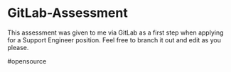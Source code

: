 # GitLab-Assessment

This assessment was given to me via GitLab as a first step when applying for a Support Engineer position. 
Feel free to branch it out and edit as you please. 

#opensource
